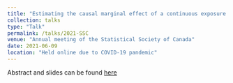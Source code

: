 ```yaml
---
title: "Estimating the causal marginal effect of a continuous exposure on an ordinal outcome in the presence of confounding and covariate-driven monitoring times"
collection: talks
type: "Talk"
permalink: /talks/2021-SSC
venue: "Annual meeting of the Statistical Society of Canada"
date: 2021-06-09
location: "Held online due to COVID-19 pandemic"
---
```


Abstract and slides can be found <a href="https://github.com/JanieCoulombeStat/Talk_SSC2021" > here </a>
 
